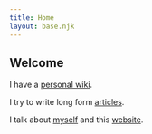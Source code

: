 ```yaml
---
title: Home
layout: base.njk
---
```

## Welcome

I have a [personal wiki](wiki.mattperry.ga).

I try to write long form [articles](/articles).

I talk about [myself](/about) and this [website](/colophon).

